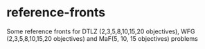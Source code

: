 # reference-fronts
Some reference fronts for DTLZ (2,3,5,8,10,15,20 objectives), WFG (2,3,5,8,10,15,20 objectives) and MaF(5, 10, 15 objectives) problems
